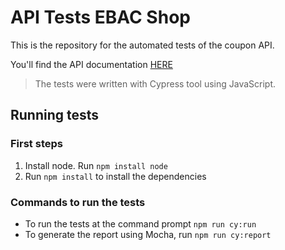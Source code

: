 #  API Tests EBAC Shop
This is the repository for the automated tests of the coupon API. <br />

You'll find the API documentation [HERE](http://lojaebac.ebaconline.art.br/rest-api/docs/#/)

> The tests were written with Cypress tool using JavaScript.

## Running tests
### First steps
1. Install node. Run `npm install node`
2. Run `npm install` to install the dependencies

### Commands to run the tests
- To run the tests at the command prompt `npm run cy:run`
- To generate the report using Mocha, run `npm run cy:report`
